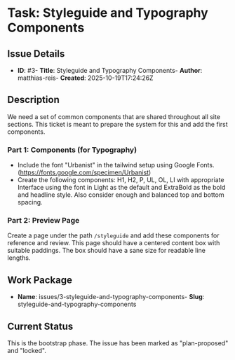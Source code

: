 # Task: Styleguide and Typography Components
## Issue Details
- **ID**: #3- **Title**: Styleguide and Typography Components- **Author**: matthias-reis- **Created**: 2025-10-19T17:24:26Z
## Description
We need a set of common components that are shared throughout all site sections. This ticket is meant to prepare the system for this and add the first components.

### Part 1: Components (for Typography)

- Include the font &quot;Urbanist&quot; in the tailwind setup using Google Fonts. (https://fonts.google.com/specimen/Urbanist)
- Create the following components: H1, H2, P, UL, OL, LI with appropriate Interface using the font in Light as the default and ExtraBold as the bold and headline style. Also consider enough and balanced top and bottom spacing.

### Part 2: Preview Page

Create a page under the path `/styleguide` and add these components for reference and review. This page should have a centered content box with suitable paddings. The box should have a sane size for readable line lengths.

## Work Package
- **Name**: issues/3-styleguide-and-typography-components- **Slug**: styleguide-and-typography-components
## Current Status
This is the bootstrap phase. The issue has been marked as "plan-proposed" and "locked".